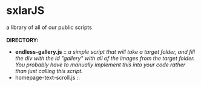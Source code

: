 # sxlarJS
a library of all of our public scripts
<br><br>
<span style="font-size: 14px;"><b>DIRECTORY:</b></span><br>
- <b>endless-gallery.js</b> :: <i>a simple script that will take a target folder, and fill the div with the id "gallery" with all of the images from the target folder. You probably have to manually implement this into your code rather than just calling this script.</i><br>
- homepage-text-scroll.js ::
